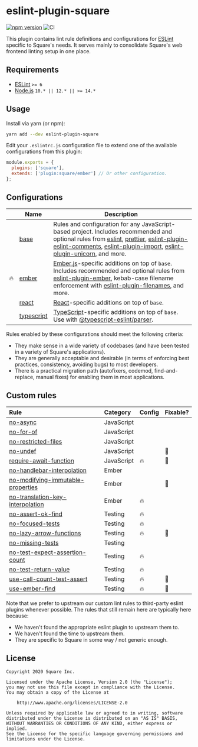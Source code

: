 # eslint-plugin-square

[![npm version](https://badge.fury.io/js/eslint-plugin-square.svg)](https://badge.fury.io/js/eslint-plugin-square)
![CI](https://github.com/square/eslint-plugin-square/workflows/CI/badge.svg)

This plugin contains lint rule definitions and configurations for [ESLint](http://eslint.org) specific to Square's needs. It serves mainly to consolidate Square's web frontend linting setup in one place.

## Requirements

* [ESLint](https://eslint.org/) `>= 6`
* [Node.js](https://nodejs.org/) `10.* || 12.* || >= 14.*`

## Usage

Install via yarn (or npm):

```sh
yarn add --dev eslint-plugin-square
```

Edit your `.eslintrc.js` configuration file to extend one of the available configurations from this plugin:

```js
module.exports = {
  plugins: ['square'],
  extends: ['plugin:square/ember'] // Or other configuration.
};
```

## Configurations

|     | Name | Description |
| --- | --- | --- |
| | [base] | Rules and configuration for any JavaScript-based project. Includes recommended and optional rules from [eslint], [prettier], [eslint-plugin-eslint-comments], [eslint-plugin-import], [eslint-plugin-unicorn], and more. |
| :fire: | [ember] | [Ember.js]-specific additions on top of `base`. Includes recommended and optional rules from [eslint-plugin-ember], kebab-case filename enforcement with [eslint-plugin-filenames], and more. |
| | [react] | [React](https://reactjs.org)-specific additions on top of `base`. |
| | [typescript] | [TypeScript](https://www.typescriptlang.org/)-specific additions on top of `base`. Use with [@typescript-eslint/parser]. |

Rules enabled by these configurations should meet the following criteria:

* They make sense in a wide variety of codebases (and have been tested in a variety of Square's applications).
* They are generally acceptable and desirable (in terms of enforcing best practices, consistency, avoiding bugs) to most developers.
* There is a practical migration path (autofixers, codemod, find-and-replace, manual fixes) for enabling them in most applications.

## Custom rules

| Rule | Category | Config | Fixable? |
| :--- | :------- | :----- | :------- |
| [no-async](docs/rules/no-async.md) | JavaScript | | |
| [no-for-of](docs/rules/no-for-of.md) | JavaScript | | |
| [no-restricted-files](docs/rules/no-restricted-files.md) | JavaScript | | |
| [no-undef](docs/rules/no-undef.md) | JavaScript | | :wrench: |
| [require-await-function](docs/rules/require-await-function.md) | JavaScript | :fire: | :wrench: |
| [no-handlebar-interpolation](docs/rules/no-handlebar-interpolation.md) | Ember | | |
| [no-modifying-immutable-properties](docs/rules/no-modifying-immutable-properties.md) | Ember | | :wrench: |
| [no-translation-key-interpolation](docs/rules/no-translation-key-interpolation.md) | Ember | :fire: | |
| [no-assert-ok-find](docs/rules/no-assert-ok-find.md) | Testing | :fire: | |
| [no-focused-tests](docs/rules/no-focused-tests.md) | Testing | :fire: | |
| [no-lazy-arrow-functions](docs/rules/no-lazy-arrow-functions.md) | Testing | :fire: | :wrench: |
| [no-missing-tests](docs/rules/no-missing-tests.md) | Testing | | |
| [no-test-expect-assertion-count](docs/rules/no-test-expect-assertion-count.md) | Testing | :fire: | |
| [no-test-return-value](docs/rules/no-test-return-value.md) | Testing | :fire: | |
| [use-call-count-test-assert](docs/rules/use-call-count-test-assert.md) | Testing | :fire: | :wrench: |
| [use-ember-find](docs/rules/use-ember-find.md) | Testing | :fire: | :wrench: |

Note that we prefer to upstream our custom lint rules to third-party eslint plugins whenever possible. The rules that still remain here are typically here because:

* We haven't found the appropriate eslint plugin to upstream them to.
* We haven't found the time to upstream them.
* They are specific to Square in some way / not generic enough.

[base]: lib/config/base.js
[ember]: lib/config/ember.js
[Ember.js]: https://www.emberjs.com/
[eslint]: https://eslint.org/
[eslint-plugin-ember]: https://github.com/ember-cli/eslint-plugin-ember
[eslint-plugin-eslint-comments]: https://github.com/mysticatea/eslint-plugin-eslint-comments
[eslint-plugin-filenames]: https://github.com/selaux/eslint-plugin-filenames
[eslint-plugin-import]: https://github.com/benmosher/eslint-plugin-import
[eslint-plugin-unicorn]: https://github.com/sindresorhus/eslint-plugin-unicorn
[prettier]: https://prettier.io/
[react]: lib/config/react.js
[typescript]: lib/config/typescript.js
[@typescript-eslint/parser]: https://www.npmjs.com/package/@typescript-eslint/parser

## License

```plaintext
Copyright 2020 Square Inc.

Licensed under the Apache License, Version 2.0 (the "License");
you may not use this file except in compliance with the License.
You may obtain a copy of the License at

    http://www.apache.org/licenses/LICENSE-2.0

Unless required by applicable law or agreed to in writing, software
distributed under the License is distributed on an "AS IS" BASIS,
WITHOUT WARRANTIES OR CONDITIONS OF ANY KIND, either express or implied.
See the License for the specific language governing permissions and
limitations under the License.
```

